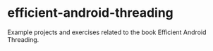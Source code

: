 # efficient-android-threading
Example projects and exercises related to the book Efficient Android Threading.
